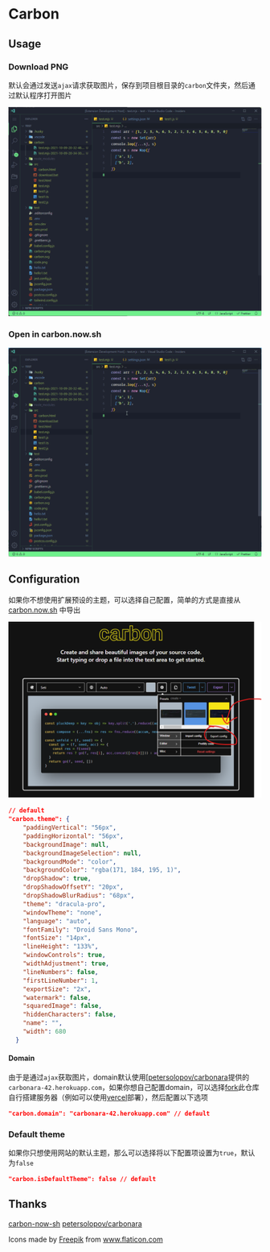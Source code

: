 # Carbon

## Usage

### Download PNG

默认会通过发送`ajax`请求获取图片，保存到项目根目录的`carbon`文件夹，然后通过默认程序打开图片

![download PNG](https://raw.githubusercontent.com/whosydd/images-in-one/main/202110092119154.gif)

### Open in carbon.now.sh

![open-in-web](https://raw.githubusercontent.com/whosydd/images-in-one/main/202110092119234.gif)

## Configuration

如果你不想使用扩展预设的主题，可以选择自己配置，简单的方式是直接从 [carbon.now.sh](https://carbon.now.sh/) 中导出

![export-config](https://raw.githubusercontent.com/whosydd/images-in-one/main/202110092129742.png)

```json
// default
"carbon.theme": {
    "paddingVertical": "56px",
    "paddingHorizontal": "56px",
    "backgroundImage": null,
    "backgroundImageSelection": null,
    "backgroundMode": "color",
    "backgroundColor": "rgba(171, 184, 195, 1)",
    "dropShadow": true,
    "dropShadowOffsetY": "20px",
    "dropShadowBlurRadius": "68px",
    "theme": "dracula-pro",
    "windowTheme": "none",
    "language": "auto",
    "fontFamily": "Droid Sans Mono",
    "fontSize": "14px",
    "lineHeight": "133%",
    "windowControls": true,
    "widthAdjustment": true,
    "lineNumbers": false,
    "firstLineNumber": 1,
    "exportSize": "2x",
    "watermark": false,
    "squaredImage": false,
    "hiddenCharacters": false,
    "name": "",
    "width": 680
  }
```

#### Domain

由于是通过`ajax`获取图片，domain默认使用[[petersolopov/carbonara](https://github.com/petersolopov/carbonara)提供的`carbonara-42.herokuapp.com`，如果你想自己配置domain，可以选择[fork](https://github.com/petersolopov/carbonara)此仓库自行搭建服务器（例如可以使用[vercel](https://vercel.com/)部署），然后配置以下选项

```json
"carbon.domain": "carbonara-42.herokuapp.com" // default
```

### Default theme

如果你只想使用网站的默认主题，那么可以选择将以下配置项设置为`true`，默认为`false`

```json
"carbon.isDefaultTheme": false // default
```

## Thanks

[carbon-now-sh](https://marketplace.visualstudio.com/items?itemName=ericadamski.carbon-now-sh)
[petersolopov/carbonara](https://github.com/petersolopov/carbonara)

Icons made by <a href="https://www.freepik.com" title="Freepik">Freepik</a> from <a href="https://www.flaticon.com/" title="Flaticon">www.flaticon.com</a>


